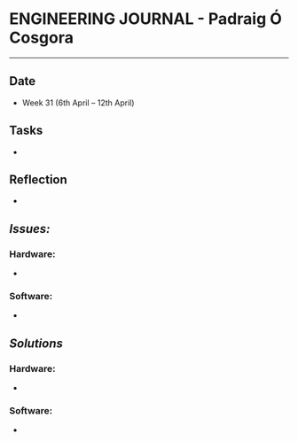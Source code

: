 
# **ENGINEERING JOURNAL - Padraig Ó Cosgora**
----------------------------------------------------------------------

## **Date**
-	Week 31 (6th April – 12th April)

## **Tasks**
-

## **Reflection**
-

## **_Issues:_**

### **Hardware:**
-	

### **Software:**
-	

## **_Solutions_**

### **Hardware:**
-	


### **Software:**
-	
